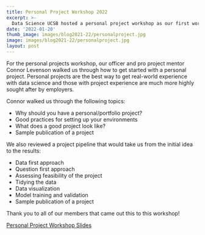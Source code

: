 ```yaml
---
title: Personal Project Workshop 2022
excerpt: >-
  Data Science UCSB hosted a personal project workshop as our first workshop of the quarter!
date: '2022-01-20'
thumb_image: images/blog2021-22/personalproject.jpg
image: images/blog2021-22/personalproject.jpg
layout: post
---
```


For the personal projects workshop, our officer and pro project mentor Connor Levenson walked us through how to get started with a personal project. Personal projects are the best way to get real-world experience with data science and those with project experience are much more highly sought after by employers. 

Connor walked us through the following topics: 

* Why should you have a personal/portfolio project?
* Good practices for setting up your environments
* What does a good project look like?
* Sample publication of a project

We also reviewed a project pipeline that would take us from the initial idea to the results:
* Data first approach
* Question first approach
* Assessing feasibility of the project
* Tidying the data
* Data visualization
* Model training and validation
* Sample publication of a project

Thank you to all of our members that came out this to this workshop!


[Personal Project Workshop Slides](https://docs.google.com/presentation/d/1lZ0rrJpjFuD-Z6rBYK3DW78-mDWbzUoz/edit#slide=id.p11)
